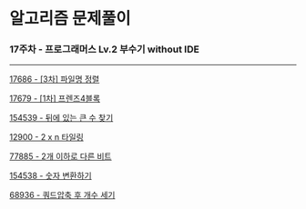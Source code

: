 # 알고리즘 문제풀이

### 17주차 - 프로그래머스 Lv.2 부수기 without IDE

---

[17686 - [3차] 파일명 정렬](https://school.programmers.co.kr/learn/courses/30/lessons/17686)

[17679 - [1차] 프렌즈4블록](https://school.programmers.co.kr/learn/courses/30/lessons/17679)

[154539 - 뒤에 있는 큰 수 찾기](https://school.programmers.co.kr/learn/courses/30/lessons/154539)

[12900 - 2 x n 타일링](https://school.programmers.co.kr/learn/courses/30/lessons/12900)

[77885 - 2개 이하로 다른 비트](https://school.programmers.co.kr/learn/courses/30/lessons/77885)

[154538 - 숫자 변환하기](https://school.programmers.co.kr/learn/courses/30/lessons/154538)

[68936 - 쿼드압축 후 개수 세기](https://school.programmers.co.kr/learn/courses/30/lessons/68936)
